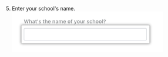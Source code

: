 5. Enter your school's name.
 ![Field for your school name](/assets/images/help/education/enter-school-name.png)
